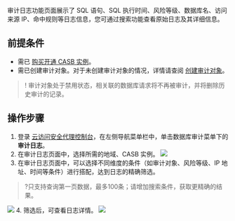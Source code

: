 审计日志功能页面展示了 SQL 语句、SQL 执行时间、风险等级、数据库名、访问来源 IP、命中规则等日志信息，您可通过搜索功能查看原始日志及其详细信息。

## 前提条件

- 需已 [购买开通 CASB 实例](https://cloud.tencent.com/document/product/1303/53298)。
- 需已创建审计对象。对于未创建审计对象的情况，详情请查阅 [创建审计对象](https://cloud.tencent.com/document/product/1303/69151)。

>! 审计对象处于禁用状态，相关联的数据库请求将不再被审计，并将删除历史审计的记录。

## 操作步骤
1. 登录 [云访问安全代理控制台](https://console.cloud.tencent.com/casb)，在左侧导航菜单栏中，单击数据库审计菜单下的**审计日志**。
2. 在审计日志页面中，选择所需的地域、CASB 实例。
![](https://qcloudimg.tencent-cloud.cn/raw/e6b2a8977696b16a4d3aa8cc07923969.png)
3. 在审计日志页面中，可以选择不同维度的条件（如审计对象、风险等级、IP 地址、时间等条件）进行搭配，达到日志的精确筛选。
>?只支持查询第一页数据，最多100条；请增加搜索条件，获取更精确的结果。
>
![](https://qcloudimg.tencent-cloud.cn/raw/46a4ff816a47f393685aa602886bbe50.png)
4. 筛选后，可查看日志详情。
![](https://qcloudimg.tencent-cloud.cn/raw/b38fb0b0047786874c671819c7028ed3.png)
